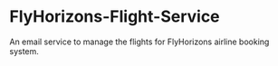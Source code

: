 # FlyHorizons-Flight-Service
An email service to manage the flights for FlyHorizons airline booking system.
